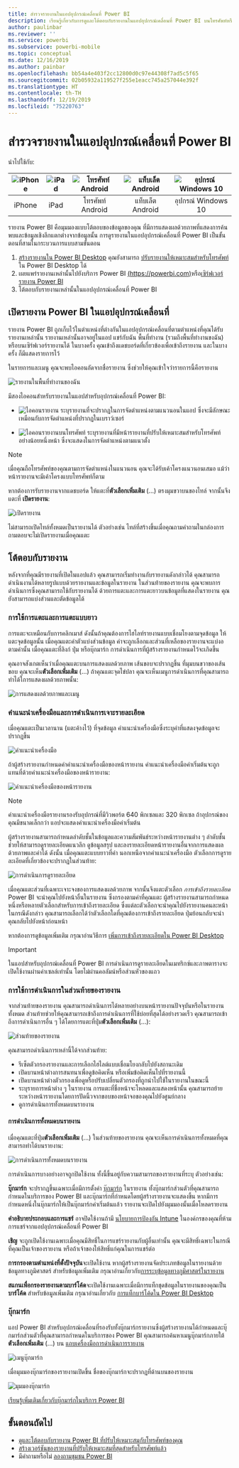 ```yaml
---
title: สำรวจรายงานในแอปอุปกรณ์เคลื่อนที่ Power BI
description: เรียนรู้เกี่ยวกับการดูและโต้ตอบกับรายงานในแอปอุปกรณ์เคลื่อนที่ Power BI บนโทรศัพท์หรือแท็บเล็ตของคุณ คุณสร้างรายงานในบริการ Power BI หรือ Power BI Desktop จากนั้นจึงโต้ตอบกับรายงานเหล่านั้นได้ในแอปอุปกรณ์เคลื่อนที่
author: paulinbar
ms.reviewer: ''
ms.service: powerbi
ms.subservice: powerbi-mobile
ms.topic: conceptual
ms.date: 12/16/2019
ms.author: painbar
ms.openlocfilehash: bb54a4e403f2cc12800d0c97e44308f7ad5c5f65
ms.sourcegitcommit: 02b05932a119527f255e1eacc745a257044e392f
ms.translationtype: HT
ms.contentlocale: th-TH
ms.lasthandoff: 12/19/2019
ms.locfileid: "75220763"
---
```

# <a name="explore-reports-in-the-power-bi-mobile-apps"></a>สำรวจรายงานในแอปอุปกรณ์เคลื่อนที่ Power BI
นำไปใช้กับ:

| ![iPhone](././media/mobile-reports-in-the-mobile-apps/ios-logo-40-px.png) | ![iPad](././media/mobile-reports-in-the-mobile-apps/ios-logo-40-px.png) | ![โทรศัพท์ Android](././media/mobile-reports-in-the-mobile-apps/android-logo-40-px.png) | ![แท็บเล็ต Android](././media/mobile-reports-in-the-mobile-apps/android-logo-40-px.png) | ![อุปกรณ์ Windows 10](./media/mobile-reports-in-the-mobile-apps/win-10-logo-40-px.png) |
|:---: |:---: |:---: |:---: |:---: |
| iPhone |iPad |โทรศัพท์ Android |แท็บเล็ต Android |อุปกรณ์ Windows 10 |

รายงาน Power BI คือมุมมองแบบโต้ตอบของข้อมูลของคุณ ที่มีการแสดงผลด้วยภาพที่แสดงการค้นพบและข้อมูลเชิงลึกแตกต่างจากข้อมูลนั้น การดูรายงานในแอปอุปกรณ์เคลื่อนที่ Power BI เป็นขั้นตอนที่สามในกระบวนการแบบสามขั้นตอน

1. [สร้างรายงานใน Power BI Desktop](../../desktop-report-view.md) คุณยังสามารถ [ปรับรายงานให้เหมาะสมสำหรับโทรศัพท์](mobile-apps-view-phone-report.md) ใน Power BI Desktop ได้
2. เผยแพร่รายงานเหล่านั้นไปยังบริการ Power BI [(https://powerbi.com)](https://powerbi.com)หรือ[เซิร์ฟเวอร์รายงาน Power BI](../../report-server/get-started.md)  
3. โต้ตอบกับรายงานเหล่านั้นในแอปอุปกรณ์เคลื่อนที่ Power BI

## <a name="open-a-power-bi-report-in-the-mobile-app"></a>เปิดรายงาน Power BI ในแอปอุปกรณ์เคลื่อนที่
รายงาน Power BI ถูกเก็บไว้ในตำแหน่งที่ต่างกันในแอปอุปกรณ์เคลื่อนที่ตามตำแหน่งที่คุณได้รับรายงานเหล่านั้น รายงานเหล่านั้นอาจอยู่ในแอป แชร์กับฉัน พื้นที่ทำงาน (รวมถึงพื้นที่ทำงานขงฉัน) หรือบนเซิร์ฟเวอร์รายงานได้ ในบางครั้ง คุณเข้าถึงแดชบอร์ดที่เกี่ยวข้องเพื่อเข้าถึงรายงาน และในบางครั้ง ก็มีแสดงรายการไว้

ในรายการและเมนู คุณจะพบไอคอนถัดจากชื่อรายงาน ซึ่งช่วยให้คุณเข้าใจว่ารายการนี้คือรายงาน

![รายงานในพื้นที่ทำงานของฉัน](./media/mobile-reports-in-the-mobile-apps/reports-my-workspace.png)

มีสองไอคอนสำหรับรายงานในแอปสำหรับอุปกรณ์เคลื่อนที่ Power BI:

* ![ไอคอนรายงาน](./media/mobile-reports-in-the-mobile-apps/report-default-icon.png) ระบุรายงานที่จะปรากฏในการจัดตำแหน่งตามแนวนอนในแอป ซึ่งจะมีลักษณะเหมือนกับการจัดตำแหน่งที่ปรากฏในเบราว์เซอร์

* ![ไอคอนรายงานบนโทรศัพท์](./media/mobile-reports-in-the-mobile-apps/report-phone-icon.png) ระบุรายงานที่มีหน้ารายงานที่ปรับให้เหมาะสมสำหรับโทรศัพท์อย่างน้อยหนึ่งหน้า ซึ่งจะแสดงในการจัดตำแหน่งตามแนวตั้ง

> [!NOTE]
> เมื่อคุณถือโทรศัพท์ของคุณตามการจัดตำแหน่งในแนวนอน คุณจะได้รับเค้าโครงแนวนอนเสมอ แม้ว่าหน้ารายงานจะมีเค้าโครงแบบโทรศัพท์ก็ตาม

หากต้องการรับรายงานจากแดชบอร์ด ให้แตะที่**ตัวเลือกเพิ่มเติม** (...) ตรงมุมขวาบนของไทล์ จากนั้นจึงแตะที่ **เปิดรายงาน**:
  
  ![เปิดรายงาน](./media/mobile-reports-in-the-mobile-apps/power-bi-android-open-report-tile.png)
  
  ไม่สามารถเปิดไทล์ทั้งหมดเป็นรายงานได้ ตัวอย่างเช่น ไทล์ที่สร้างขึ้นเมื่อคุณถามคำถามในกล่องการถามตอบจะไม่เปิดรายงานเมื่อคุณแตะ
  
## <a name="interact-with-reports"></a>โต้ตอบกับรายงาน
หลังจากที่คุณมีรายงานที่เปิดในแอปแล้ว คุณสามารถเริ่มทำงานกับรายงานดังกล่าวได้ คุณสามารถดำเนินงานได้หลายรูปแบบด้วยรายงานและข้อมูลในรายงาน ในส่วนท้ายของรายงาน คุณจะพบการดำเนินการซึ่งคุณสามารถใช้กับรายงานได้ ด้วยการแตะและการแตะยาวบนข้อมูลที่แสดงในรายงาน คุณยังสามารถแบ่งส่วนและตัดข้อมูลได้

### <a name="using-tap-and-long-tap"></a>การใช้การแตะและการแตะแบบยาว
การแตะจะเหมือนกับการคลิกเมาส์ ดังนั้นถ้าคุณต้องการไฮไลท์รายงานแบบเชื่อมโยงตามจุดข้อมูล ให้แตะจุดข้อมูลนั้น
เมื่อคุณแตะค่าตัวแบ่งส่วนข้อมูล ค่าจะถูกเลือกและส่วนที่เหลือของรายงานจะแบ่งอตามค่านั้น
เมื่อคุณแตะที่ลิงก์ ปุ่ม หรือบุ๊กมาร์ก การดำเนินการที่ผู้สร้างรายงานกำหนดไว้จะเกิดขึ้น

คุณอาจสังเกตเห็นว่าเมื่อคุณแตะบนการแสดงผลด้วยภาพ เส้นขอบจะปรากฏขึ้น ที่มุมบนขวาของเส้นขอบ คุณจะเห็น**ตัวเลือกเพิ่มเติม** (...) ถ้าคุณแตะจุดไข่ปลา คุณจะเห็นเมนูการดำเนินการที่คุณสามารถทำได้ใการแสดงผลด้วยภาพนั้น:

![การแสดงผลด้วยภาพและเมนู](./media/mobile-reports-in-the-mobile-apps/report-visual-menu.png)

### <a name="tooltip-and-drill-actions"></a>คำแนะนำเครื่องมือและการดำเนินการเจาะรายละเอียด

เมื่อคุณแตะเป็นเวลานาน (แตะค้างไว้) ที่จุดข้อมูล คำแนะนำเครื่องมือซึ่งระบุค่าที่แสดงจุดข้อมูลจะปรากฏขึ้น

![คำแนะนำเครื่องมือ](./media/mobile-reports-in-the-mobile-apps/report-tooltip.png)

ถ้าผู้สร้างรายงานกำหนดค่าคำแนะนำเครื่องมือของหน้ารายงาน คำแนะนำเครื่องมือค่าเริ่มต้นจะถูกแทนที่ด้วยคำแนะนำเครื่องมือของหน้ารายงาน:

![คำแนะนำเครื่องมือของหน้ารายงาน](./media/mobile-reports-in-the-mobile-apps/report-page-tooltip.png)

> [!NOTE]
> คำแนะนำเครื่องมือรายงานรองรับอุปกรณ์ที่มีวิวพอร์ต 640 พิกเซลและ 320 พิกเซล ถ้าอุปกรณ์ของคุณมีขนาดเล็กกว่า แอปจะแสดงคำแนะนำเครื่องมือค่าเริ่มต้น

ผู้สร้างรายงานสามารถกำหนดลำดับชั้นในข้อมูลและความสัมพันธ์ระหว่างหน้ารายงานต่าง ๆ ลำดับชั้นช่วยให้สามารถดูรายละเอียดแนวลึก ดูข้อมูลสรุป และลงรายละเอียดหน้ารายงานอื่นจากการแสดงผลด้วยภาพและค่าได้ ดังนั้น เมื่อคุณแตะแบบยาวที่ค่า นอกเหนือจากคำแนะนำเครื่องมือ ตัวเลือกการดูรายละเอียดที่เกี่ยวข้องจะปรากฏในส่วนท้าย:

![การดำเนินการดูรายละเอียด](./media/mobile-reports-in-the-mobile-apps/report-drill-actions.png)


เมื่อคุณแตะส่วนที่เฉพาะเจาะจงของการแสดงผลด้วยภาพ จากนั้นจึงแตะตัวเลือก *การเข้าถึงรายละเอียด* Power BI จะนำคุณไปยังหน้าอื่นในรายงาน ซึ่งกรองตามค่าที่คุณแตะ ผู้สร้างรายงานสามารถกำหนดหนึ่งหรือหลายตัวเลือกสำหรับการเข้าถึงรายละเอียด ซึ่งแต่ละตัวเลือกจะนำคุณไปยังรายงานคนละหน้า ในกรณีดังกล่าว คุณสามารถเลือกได้ว่าตัวเลือกใดที่คุณต้องการเข้าถึงรายละเอียด ปุ่มย้อนกลับจะนำคุณกลับไปยังหน้าก่อนหน้า


หากต้องการดูข้อมูลเพิ่มเติม กรุณาอ่านวิธีการ [เพิ่มการเข้าถึงรายละเอียดใน Power BI Desktop](../../desktop-drillthrough.md)
   
   > [!IMPORTANT]
   > ในแอปสำหรับอุปกรณ์เคลื่อนที่ Power BI การดำเนินการดูรายละเอียดในเมทริกซ์และภาพตารางจะเปิดใช้งานผ่านค่าเซลล์เท่านั้น โดยไม่ผ่านคอลัมน์หรือส่วนหัวของแถว
   
   
   
### <a name="using-the-actions-in-the-report-footer"></a>การใช้การดำเนินการในส่วนท้ายของรายงาน
จากส่วนท้ายของรายงาน คุณสามารถดำเนินการได้หลายอย่างบนหน้ารายงานปัจจุบันหรือในรายงานทั้งหมด ส่วนท้ายช่วยให้คุณสามารถเข้าถึงการดำเนินการที่ใช้บ่อยที่สุดได้อย่างรวดเร็ว คุณสามารถเข้าถึงการดำเนินการอื่น ๆ ได้โดยการแตะที่ปุ่ม**ตัวเลือกเพิ่มเติม** (...):

![ส่วนท้ายของรายงาน](./media/mobile-reports-in-the-mobile-apps/report-footer.png)

คุณสามารถดำเนินการเหล่านี้ได้จากส่วนท้าย:
* รีเซ็ตตัวกรองรายงานและการเลือกไฮไลต์แบบเชื่อมโยงกลับไปยังสถานะเดิม
* เปิดบานหน้าต่างการสนทนาเพื่อดูข้อคิดเห็น หรือเพิ่มข้อคิดเห็นไปที่รายงานนี้
* เปิดบานหน้าต่างตัวกรองเพื่อดูหรือปรับเปลี่ยนตัวกรองที่ถูกนำไปใช้ในรายงานในขณะนี้
* ระบุรายการหน้าต่าง ๆ ในรายงาน การแตะที่ชื่อหน้าจะโหลดและแสดงหน้านั้น
คุณสามารถย้ายระหว่างหน้ารายงานโดยการปัดนิ้วจากขอบของหน้าจอของคุณไปยังศูนย์กลาง
* ดูการดำเนินการทั้งหมดบนรายงาน

#### <a name="all-report-actions"></a>การดำเนินการทั้งหมดบนรายงาน
เมื่อคุณแตะที่ปุ่ม**ตัวเลือกเพิ่มเติม** (...) ในส่วนท้ายของรายงาน คุณจะเห็นการดำเนินการทั้งหมดที่คุณสามารถทำได้บนรายงาน:


![การดำเนินการทั้งหมดบนรายงาน](./media/mobile-reports-in-the-mobile-apps/power-bi-mobile-report-all-actions.png)

การดำเนินการบางอย่างอาจถูกปิดใช้งาน ทั้งนี้ขึ้นอยู่กับความสามารถของรายงานที่ระบุ
ตัวอย่างเช่น:

**บุ๊กมาร์ก** จะปรากฏขึ้นเฉพาะเมื่อมีการตั้งค่า [บุ๊กมาร์ก](mobile-reports-in-the-mobile-apps.md#bookmarks) ในรายงาน ทั้งบุ๊กมาร์กส่วนตัวที่คุณสามารถกำหนดในบริการของ Power BI และบุ๊กมาร์กที่กำหนดโดยผู้สร้างรายงานจะแสดงขึ้น หากมีการกำหนดหนึ่งในบุ๊กมาร์กให้เป็นบุ๊กมาร์กค่าเริ่มต้นแล้ว รายงานจะเปิดไปยังมุมมองนั้นเมื่อโหลดรายงาน

**คำอธิบายประกอบและการแชร์** อาจปิดใช้งานถ้ามี [นโยบายการป้องกัน Intune](https://docs.microsoft.com/intune/app-protection-policies) ในองค์กรของคุณที่ห้ามการแชร์จากแอปอุปกรณ์เคลื่อนที่ Power BI

**เชิญ** จะถูกเปิดใช้งานเฉพาะเมื่อคุณมีสิทธิ์ในการแชร์รายงานกับผู้อื่นเท่านั้น คุณจะมีสิทธิ์เฉพาะในกรณีที่คุณเป็นเจ้าของรายงาน หรือถ้าเจ้าของให้สิทธิ์แก่คุณในการแชร์ต่อ

**การกรองตามตำแหน่งที่ตั้งปัจจุบัน**จะเปิดใช้งาน หากผู้สร้างรายงานจัดประเภทข้อมูลในรายงานด้วยข้อมูลทางภูมิศาสตร์ สำหรับข้อมูลเพิ่มเติม กรุณาอ่านเกี่ยวกับ[การระบุข้อมูลทางภูมิศาสตร์ในรายงาน](https://docs.microsoft.com/power-bi/desktop-mobile-geofiltering)

**สแกนเพื่อกรองรายงานตามบาร์โค้ด**จะเปิดใช้งานเฉพาะเมื่อมีการแท็กชุดข้อมูลในรายงานของคุณเป็น**บาร์โค้ด** สำหรับข้อมูลเพิ่มเติม กรุณาอ่านเกี่ยวกับ [การแท็กบาร์โค้ดใน Power BI Desktop](https://docs.microsoft.com/power-bi/desktop-mobile-barcodes)

### <a name="bookmarks"></a>บุ๊กมาร์ก

แอป Power BI สำหรับอุปกรณ์เคลื่อนที่รองรับทั้งบุ๊กมาร์กรายงานซึ่งผู้สร้างรายงานได้กำหนดและบุ๊กมาร์กส่วนตัวที่ี่คุณสามารถกำหนดในบริการของ Power BI คุณสามารถค้นหาเมนูบุ๊กมาร์กภายใต้ **ตัวเลือกเพิ่มเติม** (...) บน [แถบเครื่องมือการดำเนินการรายงาน](mobile-reports-in-the-mobile-apps.md#all-report-actions)

![เมนูบุ๊กมาร์ก](./media/mobile-reports-in-the-mobile-apps/power-bi-mobile-report-bookmark-menu.png)

เมื่อมุมมองบุ๊กมาร์กของรายงานเปิดขึ้น ชื่อของบุ๊กมาร์กจะปรากฏที่ด้านบนของรายงาน

![มุมมองบุ๊กมาร์ก](./media/mobile-reports-in-the-mobile-apps/power-bi-mobile-report-bookmark-title.png)

[เรียนรู้เพิ่มเติมเกี่ยวกับบุ๊กมาร์กในบริการ Power BI](https://docs.microsoft.com/power-bi/consumer/end-user-bookmarks)

## <a name="next-steps"></a>ขั้นตอนถัดไป
* [ดูและโต้ตอบกับรายงาน Power BI ที่ปรับให้เหมาะสมกับโทรศัพท์ของคุณ](mobile-apps-view-phone-report.md)
* [สร้างเวอร์ชันของรายงานที่ปรับให้เหมาะสมที่สุดสำหรับโทรศัพท์แล้ว](../../desktop-create-phone-report.md)
* มีคำถามหรือไม่ [ลองถามชุมชน Power BI](https://community.powerbi.com/)

